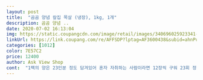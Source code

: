 ```yaml
---
layout: post 
title:  "곰곰 양념 칼집 목살 (냉장), 1kg, 1개" 
description: 곰곰 양념 ..
date: 2020-07-02 16:13:04 
img: https://static.coupangcdn.com/image/retail/images/340696025923341-94fba8cb-b733-4785-bec9-bcccf6c895a9.jpg 
linkUrl: https://link.coupang.com/re/AFFSDP?lptag=AF3600438&subid=ahnPublicAsk&pageKey=1392494502&itemId=2427956125&vendorItemId=70421946893&traceid=V0-113-497081e79b08cc59 
categories: [1012] 
color: 7E57C2 
price: 12400 
author: Ask View Shop 
cont:  "1팩의 양은 23인분 정도 담겨있어 혼자 자취하는 사람이라면 12장씩 구워 23회 정도 먹을 수 있고, 친구와 함께<br/>✔️단짠의 조화가 잘 된 양념<br/>✔️두툼한 고기 두께<br/>✔️일정한 칼집으로 양념이 잘 스며든 고기<br/>고기만 잘 익히면 맛은 최고입니다 달달한데 또 짭쪼름해서 밥이랑 먹기 딱이에요<br/>다른양념육도 하나 더 샀더니 종이얼음팩을 3개나 넣어주셔서 신선한상태로 잘왔구요,큰거작은거섞여6장들어있길래 3장씩 나눠 하난 냉동보관하고 나머지 조리해봤습니다.<br/><br/>또는 23인 가족이 1회 정도 먹을 수 있는 정도의 양입니다.<br/><br/>로 추천합니다<br/>목살의 경우 삼겹살처럼 지방질이 많지 않아 퍽퍽할 수도 있는 부위일 수 있는데 고기에 칼집을 내고 달짝지근한<br/>무엇보다 고기핏물빼고 과일,채소 갈아서양념만들고 하루숙성시키던 시간과 노력이 생략되어 편하긴합니다<br/>상품 받자마자 느낀건 고기가 참 두툼하다! 였어요<br/>상품을 받아서 구워보면 아시겠지만 칼집이 정성스럽게 되어 있어 고기 사이사이에 양념이 골고루 스며있어,<br/>새콤달콤한 맛이 좋아서 분짜처럼 소면이랑 먹었더니 꽤 괜찮네요 숯불에 구우면 진짜 분짜 고기같은 맛일꺼 같아요 조합 굳굳<br/>소스의 맛이 달짝지근하여 그냥 먹기에도 부담이 없기는 했지만 고기만 먹다 보면 간간하여 밥과 함께 간이 딱 맞게 먹을 수 있습니다.<br/> 맛있게 먹을 수 있는 방법을 추천하자면 생양파를 슬라이스하여 곁들여 먹거나, 고기를 구울 때 양파를 채 썰어 함께 구워서 함께 먹으면 더욱 맛있게 즐길 수 있습니다.<br/><br/>양념된 고기라서 역기나 굽기는 어려웠지만 중불이 아니라 약불로 구워주셔야해요 그래야 양념이 타지 않고 고기도 안까지 잘 익더라구요 중불이 아닌 “”약불”” 이 포인트입니다<br/>양념을 하여 부드럽고 쫄깃한 고기 맛을 느낄 수 있습니다.<br/><br/>열어보니 칼집도 일정하게 잘 나있고 특히 양념향이 달짝지근하게 풍겼습니다 양념도 아주 넉넉해서 먹고 남은 고기는 통에 양념이 더 잘 배이도록 고기를 담궈놓았어요<br/>정말 추천하고 싶은 상품입니다.<br/><br/>제가 맵고 신맛은좋아하지만 짜거나단건 싫어하기에 양념국물은 안넣고 고기만 살짝굽다가 물을 조금넣고 자작하게 끓이다 버섯,양파조금,파첨가해서 맛을보니 목살인데도 생각보다  안뻑뻑해서 식감이 적당히연하고,맛은  제입맛엔 그래도 조금 달고 쎄긴하지만 돼지냄새도 별로안나고 맛은괜찮네요.<br/><br/>조리하고보니 저혼자먹기엔 넉넉한데 푸짐하게 쌈까지 싸면 더 맛있게먹을수있겠어요.<br/><br/>평소 양념육은 잘 안사먹는이유가 간이 너무쎄고,고기질도 좀 떨어지는편이라 그냥 직접해먹는편입니다.<br/>날도 덥고 입맛도없고 뭘하는게 귀찮은터라 한번 사봤어요.<br/><br/>한번씩은 사먹는맛도 꽤 좋은거같아요<br/>" 
---
```

